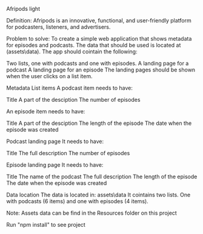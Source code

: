 Afripods light

Definition: Afripods is an innovative, functional, and user-friendly platform for podcasters, listeners, and advertisers.

Problem to solve: To create a simple web application that shows metadata for episodes and podcasts. The data that should be used is located at (assets\data). The app should cointain the following:

Two lists, one with podcasts and one with episodes. A landing page for a podcast A landing page for an episode The landing pages should be shown when the user clicks on a list item.

Metadata List items A podcast item needs to have:

Title A part of the desciption The number of episodes

An episode item needs to have:

Title A part of the desciption The length of the episode The date when the episode was created

Podcast landing page It needs to have:

Title The full description The number of episodes

Episode landing page It needs to have:

Title The name of the podcast The full description The length of the episode The date when the episode was created

Data location The data is located in: assets\data It cointains two lists. One with podcasts (6 items) and one with episodes (4 items).

Note: Assets data can be find in the Resources folder on this project

Run "npm install" to see project
